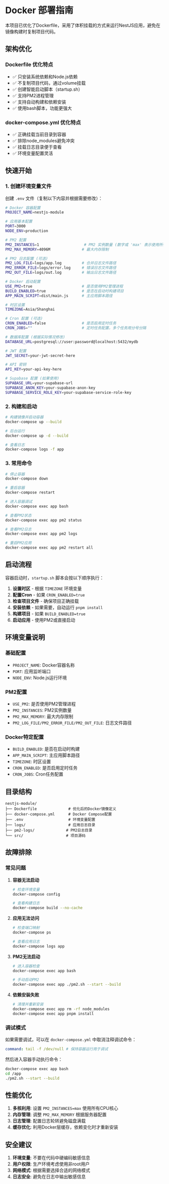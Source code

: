 # Docker 部署指南

本项目已优化了Dockerfile，采用了体积挂载的方式来运行NestJS应用，避免在镜像构建时复制项目代码。

## 架构优化

### Dockerfile 优化特点

- ✅ 只安装系统依赖和Node.js依赖
- ✅ 不复制项目代码，通过volume挂载
- ✅ 创建智能启动脚本（startup.sh）
- ✅ 支持PM2进程管理
- ✅ 支持自动构建和依赖安装
- ✅ 使用bash脚本，功能更强大

### docker-compose.yml 优化特点

- ✅ 正确挂载当前目录到容器
- ✅ 排除node_modules避免冲突
- ✅ 挂载日志目录便于查看
- ✅ 环境变量配置灵活

## 快速开始

### 1. 创建环境变量文件

创建 `.env` 文件（复制以下内容并根据需要修改）：

```bash
# Docker 容器配置
PROJECT_NAME=nestjs-module

# 应用基本配置
PORT=3000
NODE_ENV=production

# PM2 配置
PM2_INSTANCES=1                    # PM2 实例数量 (数字或 'max' 表示使用所有 CPU 核心)
PM2_MAX_MEMORY=4096M              # 最大内存限制

# PM2 日志配置 (可选)
PM2_LOG_FILE=logs/app.log         # 合并日志文件路径
PM2_ERROR_FILE=logs/error.log     # 错误日志文件路径
PM2_OUT_FILE=logs/out.log         # 输出日志文件路径

# Docker 启动配置
USE_PM2=true                      # 是否使用PM2管理进程
BUILD_ENABLED=true                # 是否在启动时构建项目
APP_MAIN_SCRIPT=dist/main.js      # 主应用脚本路径

# 时区设置
TIMEZONE=Asia/Shanghai

# Cron 配置 (可选)
CRON_ENABLED=false                # 是否启用定时任务
CRON_JOBS=""                      # 定时任务配置，多个任务用分号分隔

# 数据库配置 (根据实际情况修改)
DATABASE_URL=postgresql://user:password@localhost:5432/mydb

# JWT 配置
JWT_SECRET=your-jwt-secret-here

# API 密钥
API_KEY=your-api-key-here

# Supabase 配置 (如果使用)
SUPABASE_URL=your-supabase-url
SUPABASE_ANON_KEY=your-supabase-anon-key
SUPABASE_SERVICE_ROLE_KEY=your-supabase-service-role-key
```

### 2. 构建和启动

```bash
# 构建镜像并启动容器
docker-compose up --build

# 后台运行
docker-compose up -d --build

# 查看日志
docker-compose logs -f app
```

### 3. 常用命令

```bash
# 停止容器
docker-compose down

# 重启容器
docker-compose restart

# 进入容器调试
docker-compose exec app bash

# 查看PM2状态
docker-compose exec app pm2 status

# 查看PM2日志
docker-compose exec app pm2 logs

# 重启PM2应用
docker-compose exec app pm2 restart all
```

## 启动流程

容器启动时，`startup.sh` 脚本会按以下顺序执行：

1. **设置时区** - 根据 `TIMEZONE` 环境变量
2. **配置Cron** - 如果 `CRON_ENABLED=true`
3. **检查项目文件** - 确保项目正确挂载
4. **安装依赖** - 如果需要，自动运行 `pnpm install`
5. **构建项目** - 如果 `BUILD_ENABLED=true`
6. **启动应用** - 使用PM2或直接启动

## 环境变量说明

### 基础配置

- `PROJECT_NAME`: Docker容器名称
- `PORT`: 应用监听端口
- `NODE_ENV`: Node.js运行环境

### PM2配置

- `USE_PM2`: 是否使用PM2管理进程
- `PM2_INSTANCES`: PM2实例数量
- `PM2_MAX_MEMORY`: 最大内存限制
- `PM2_LOG_FILE/PM2_ERROR_FILE/PM2_OUT_FILE`: 日志文件路径

### Docker特定配置

- `BUILD_ENABLED`: 是否在启动时构建
- `APP_MAIN_SCRIPT`: 主应用脚本路径
- `TIMEZONE`: 时区设置
- `CRON_ENABLED`: 是否启用定时任务
- `CRON_JOBS`: Cron任务配置

## 目录结构

```
nestjs-module/
├── Dockerfile              # 优化后的Docker镜像定义
├── docker-compose.yml      # Docker Compose配置
├── .env                    # 环境变量配置
├── logs/                   # 应用日志目录
├── pm2-logs/              # PM2日志目录
└── src/                   # 项目源码
```

## 故障排除

### 常见问题

1. **容器无法启动**

   ```bash
   # 检查环境变量
   docker-compose config

   # 查看构建日志
   docker-compose build --no-cache
   ```

2. **应用无法访问**

   ```bash
   # 检查端口映射
   docker-compose ps

   # 查看应用日志
   docker-compose logs app
   ```

3. **PM2无法启动**

   ```bash
   # 进入容器检查
   docker-compose exec app bash

   # 手动启动PM2
   docker-compose exec app ./pm2.sh --start --build
   ```

4. **依赖安装失败**
   ```bash
   # 清理并重新安装
   docker-compose exec app rm -rf node_modules
   docker-compose exec app pnpm install
   ```

### 调试模式

如果需要调试，可以在 `docker-compose.yml` 中取消注释调试命令：

```yaml
command: tail -f /dev/null # 保持容器运行用于调试
```

然后进入容器手动执行命令：

```bash
docker-compose exec app bash
cd /app
./pm2.sh --start --build
```

## 性能优化

1. **多核利用**: 设置 `PM2_INSTANCES=max` 使用所有CPU核心
2. **内存管理**: 调整 `PM2_MAX_MEMORY` 根据服务器配置
3. **日志管理**: 配置日志轮转避免磁盘满载
4. **缓存优化**: 利用Docker层缓存，依赖变化时才重新安装

## 安全建议

1. **环境变量**: 不要在代码中硬编码敏感信息
2. **用户权限**: 生产环境考虑使用非root用户
3. **网络模式**: 根据需要选择合适的网络模式
4. **日志安全**: 避免在日志中输出敏感信息
